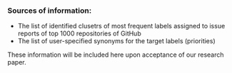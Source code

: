 ### Sources of information:
<ul>
  <li>The list of identified clusetrs of most frequent labels assigned to issue reports of top 1000 repositories of GitHub</li>
  <li>The list of user-specified synonyms for the target labels (priorities) </li>
</ul>

 These information will be included here upon acceptance of our research paper.
